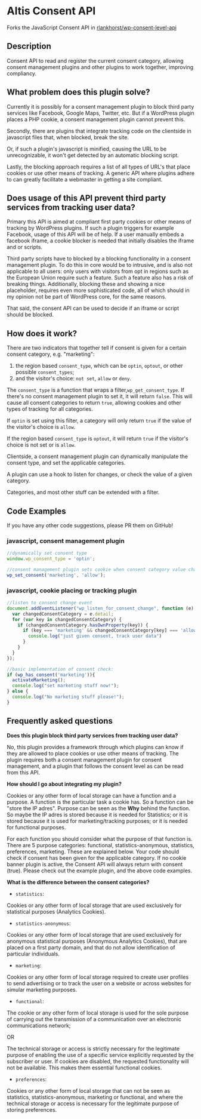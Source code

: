 # Altis Consent API

Forks the JavaScript Consent API in [rlankhorst/wp-consent-level-api](https://github.com/rlankhorst/wp-consent-level-api)

## Description

Consent API to read and register the current consent category, allowing consent management plugins and other plugins to work together, improving compliancy.

## What problem does this plugin solve?

Currently it is possibly for a consent management plugin to block third party services like Facebook, Google Maps, Twitter, etc. But if a WordPress plugin places a PHP cookie, a consent management plugin cannot prevent this.

Secondly, there are plugins that integrate tracking code on the clientside in javascript files that, when blocked, break the site.

Or, if such a plugin's javascript is minified, causing the URL to be unrecognizable, it won't get detected by an automatic blocking script.

Lastly, the blocking approach requires a list of all types of URL's that place cookies or use other means of tracking. A generic API where plugins adhere to can greatly
facilitate a webmaster in getting a site compliant.

## Does usage of this API prevent third party services from tracking user data?

Primary this API is aimed at compliant first party cookies or other means of tracking by WordPress plugins. If such a plugin triggers for example Facebook, usage of this API will be of help. If a user manually embeds a facebook iframe, a cookie blocker is needed that initially disables the iframe and or scripts.

Third party scripts have to blocked by a blocking functionality in a consent management plugin. To do this in core would be to intrusive, and is also not applicable to all users: only users with visitors from opt in regions such as the European Union require such a feature. Such a feature also has a risk of breaking things. Additionally, blocking these and showing a nice placeholder, requires even more sophisticated code, all of which should in my opinion not be part of WordPress core, for the same reasons.

That said, the consent API can be used to decide if an iframe or script should be blocked.

## How does it work?

There are two indicators that together tell if consent is given for a certain consent category, e.g. "marketing":

1) the region based `consent_type`, which
can be `optin`, `optout`, or other possible `consent_types`;
2) and the visitor's choice: `not set`, `allow` or `deny`.

The `consent_type` is a function that wraps a filter,`wp_get_consent_type`. If there's no consent management plugin to set it, it will return `false`. This will cause all consent categories to return `true`, allowing cookies and other types of tracking for all categories.

If `optin` is set using this filter, a category will only return `true` if the value of the visitor's choice is `allow`.

If the region based `consent_type` is `optout`, it will return `true` if the visitor's choice is not set or is `allow`.

Clientside, a consent management plugin can dynamically manipulate the consent type, and set the applicable categories.

A plugin can use a hook to listen for changes, or check the value of a given category.

Categories, and most other stuff can be extended with a filter.

## Code Examples

If you have any other code suggestions, please PR them on GitHub!

### javascript, consent management plugin
```javascript
//dynamically set consent type
window.wp_consent_type = 'optin';

//consent management plugin sets cookie when consent category value changes
wp_set_consent('marketing', 'allow');
```

### javascript, cookie placing or tracking plugin
```javascript
//listen to consent change event
document.addEventListener("wp_listen_for_consent_change", function (e) {
  var changedConsentCategory = e.detail;
  for (var key in changedConsentCategory) {
    if (changedConsentCategory.hasOwnProperty(key)) {
      if (key === 'marketing' && changedConsentCategory[key] === 'allow') {
        console.log("just given consent, track user data")
      }
    }
  }
});

//basic implementation of consent check:
if (wp_has_consent('marketing')){
  activateMarketing();
  console.log("set marketing stuff now!");
} else {
  console.log("No marketing stuff please!");
}
```

Frequently asked questions
--------------------------
**Does this plugin block third party services from tracking user data?**

No, this plugin provides a framework through which plugins can know if they are allowed to place cookies or use other means of tracking.
The plugin requires both a consent management plugin for consent management, and a plugin that follows the consent level as can be read from this API.

**How should I go about integrating my plugin?**

Cookies or any other form of local storage can have a function and a purpose. A function is the particular task a cookie has. So a function can be "store the IP adres". Purpose can be seen as the **Why** behind the function. So maybe the IP adres is stored because it is needed for Statistics; or it is stored because it is used for marketing/tracking purposes; or it is needed for functional purposes.

For each function you should consider what the purpose of that function is. There are 5 purpose categories:
functional, statistics-anonymous, statistics, preferences, marketing. These are explained below. Your code should check if consent has been given for the applicable category. If no cookie banner plugin is active,
the Consent API will always return with consent (true).
Please check out the example plugin, and the above code examples.

**What is the difference between the consent categories?**

- `statistics`:

Cookies or any other form of local storage that are used exclusively for statistical purposes (Analytics Cookies).

- `statistics-anonymous`:

Cookies or any other form of local storage that are used exclusively for anonymous statistical purposes (Anonymous Analytics Cookies), that are placed on a first party domain, and that do not allow identification of particular individuals.

- `marketing`:

Cookies or any other form of local storage required to create user profiles to send advertising or to track the user on a website or across websites for simular marketing purposes.

- `functional`:

The cookie or any other form of local storage is used for the sole purpose of carrying out the transmission of a
communication over an electronic communications network;

OR

The technical storage or access is strictly necessary for the legitimate
purpose of enabling the use of a specific service explicitly requested by the subscriber or
user. If cookies are disabled, the requested functionality will not be available. This makes them essential functional cookies.

- `preferences`:

Cookies or any other form of local storage that can not be seen as statistics, statistics-anonymous, marketing or functional, and where the technical storage or access is necessary for the legitimate purpose of storing preferences.
